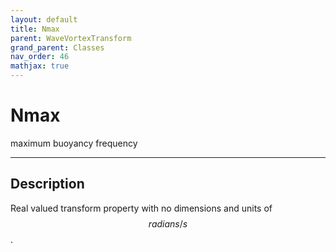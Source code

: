 ```yaml
---
layout: default
title: Nmax
parent: WaveVortexTransform
grand_parent: Classes
nav_order: 46
mathjax: true
---
```


#  Nmax

maximum buoyancy frequency


---

## Description
Real valued transform property with no dimensions and units of $$radians/s$$.

